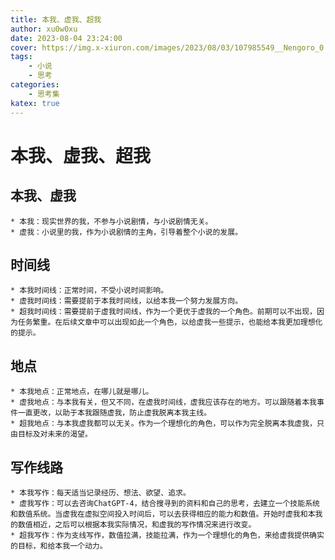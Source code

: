 ```yaml
---
title: 本我、虚我、超我
author: xu0w0xu
date: 2023-08-04 23:24:00
cover: https://img.x-xiuron.com/images/2023/08/03/107985549__Nengoro_0.webp
tags:
    - 小说
    - 思考
categories: 
    - 思考集
katex: true
---
```


# 本我、虚我、超我

## 本我、虚我
    * 本我：现实世界的我，不参与小说剧情，与小说剧情无关。
    * 虚我：小说里的我，作为小说剧情的主角，引导着整个小说的发展。
## 时间线
    * 本我时间线：正常时间，不受小说时间影响。
    * 虚我时间线：需要提前于本我时间线，以给本我一个努力发展方向。
    * 超我时间线：需要提前于虚我时间线，作为一个更优于虚我的一个角色。前期可以不出现，因为任务繁重。在后续文章中可以出现如此一个角色，以给虚我一些提示，也能给本我更加理想化的提示。
## 地点
    * 本我地点：正常地点，在哪儿就是哪儿。
    * 虚我地点：与本我有关，但又不同，在虚我时间线，虚我应该存在的地方。可以跟随着本我事件一直更改，以助于本我跟随虚我，防止虚我脱离本我主线。
    * 超我地点：与本我虚我都可以无关。作为一个理想化的角色，可以作为完全脱离本我虚我，只由目标及对未来的渴望。
## 写作线路
    * 本我写作：每天适当记录经历、想法、欲望、追求。
    * 虚我写作：可以去咨询ChatGPT-4，结合搜寻到的资料和自己的思考，去建立一个技能系统和数值系统。当虚我在虚拟空间投入时间后，可以去获得相应的能力和数值。开始时虚我和本我的数值相近，之后可以根据本我实际情况，和虚我的写作情况来进行改变。
    * 超我写作：作为支线写作，数值拉满，技能拉满，作为一个理想化的角色，来给虚我提供确实的目标，和给本我一个动力。

